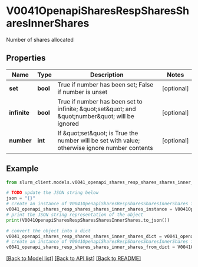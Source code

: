 # V0041OpenapiSharesRespSharesSharesInnerShares

Number of shares allocated

## Properties

Name | Type | Description | Notes
------------ | ------------- | ------------- | -------------
**set** | **bool** | True if number has been set; False if number is unset | [optional] 
**infinite** | **bool** | True if number has been set to infinite; \&quot;set\&quot; and \&quot;number\&quot; will be ignored | [optional] 
**number** | **int** | If \&quot;set\&quot; is True the number will be set with value; otherwise ignore number contents | [optional] 

## Example

```python
from slurm_client.models.v0041_openapi_shares_resp_shares_shares_inner_shares import V0041OpenapiSharesRespSharesSharesInnerShares

# TODO update the JSON string below
json = "{}"
# create an instance of V0041OpenapiSharesRespSharesSharesInnerShares from a JSON string
v0041_openapi_shares_resp_shares_shares_inner_shares_instance = V0041OpenapiSharesRespSharesSharesInnerShares.from_json(json)
# print the JSON string representation of the object
print(V0041OpenapiSharesRespSharesSharesInnerShares.to_json())

# convert the object into a dict
v0041_openapi_shares_resp_shares_shares_inner_shares_dict = v0041_openapi_shares_resp_shares_shares_inner_shares_instance.to_dict()
# create an instance of V0041OpenapiSharesRespSharesSharesInnerShares from a dict
v0041_openapi_shares_resp_shares_shares_inner_shares_from_dict = V0041OpenapiSharesRespSharesSharesInnerShares.from_dict(v0041_openapi_shares_resp_shares_shares_inner_shares_dict)
```
[[Back to Model list]](../README.md#documentation-for-models) [[Back to API list]](../README.md#documentation-for-api-endpoints) [[Back to README]](../README.md)


